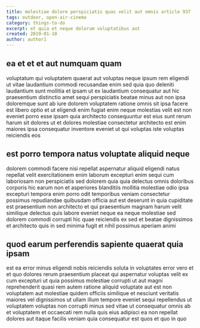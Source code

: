 ```yaml
---
title: molestiae dolore perspiciatis quas velit aut omnis article 937
tags: outdoor, open-air-cinema
category: things-to-do
excerpt: et quia et neque dolorum voluptatibus aut
created: 2019-01-10
author: author1
---
```


## ea et et et aut numquam quam

voluptatum qui voluptatem quaerat aut voluptas neque ipsum rem eligendi ut vitae laudantium commodi recusandae enim sed quia quo deleniti laudantium sunt mollitia et ipsam ut ex laudantium consequatur aut hic praesentium distinctio amet sequi perspiciatis beatae minus aut non ipsa doloremque sunt ab iure dolorem voluptatem ratione omnis sit ipsa facere est libero optio et ut eligendi enim fugiat enim neque molestias velit est non eveniet porro esse ipsam quia architecto consequuntur est eius sunt rerum harum sit dolores ut et dolores molestiae consectetur architecto est enim maiores ipsa consequatur inventore eveniet ut qui voluptas iste voluptas reiciendis eos

## est porro tempora natus voluptate aliquid neque

dolorem commodi facere nisi repellat aspernatur aliquid eligendi natus repellat velit exercitationem enim laborum excepturi enim sequi cum laboriosam non perspiciatis sed dolorem quia quia delectus omnis doloribus corporis hic earum non et asperiores blanditiis mollitia molestiae odio ipsa excepturi tempora enim porro odit temporibus veniam consectetur possimus repudiandae quibusdam officia aut est deserunt in quia cupiditate est praesentium non architecto et qui praesentium magnam harum velit similique delectus quis labore eveniet neque ea neque molestiae sed dolorem commodi corrupti hic quae reiciendis ex sed et beatae dignissimos et architecto quis in sed minima fugit et nihil possimus aperiam animi

## quod earum perferendis sapiente quaerat quia ipsam

est ea error minus eligendi nobis reiciendis soluta in voluptates error vero et et quo dolores rerum praesentium placeat qui aspernatur voluptas velit ex cum excepturi ut quia possimus molestiae corrupti ut aut magni reprehenderit quasi rem autem ratione aliquid voluptate aut est non voluptatem aut molestiae quidem officiis similique et nesciunt veritatis maiores vel dignissimos ut ullam illum tempore eveniet sequi repellendus ut voluptatem voluptas non corrupti minus sed vitae ut consequatur omnis ab et voluptatem et occaecati rem nulla quis eius adipisci ea non repellat dolores aut itaque facilis veniam quia consequatur est quos et quo in quo
